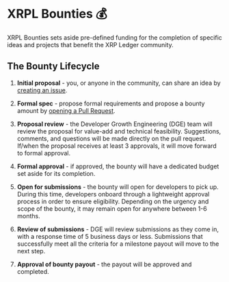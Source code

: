 # XRPL Bounties 💰

XRPL Bounties sets aside pre-defined funding for the completion of specific ideas and projects that benefit the XRP Ledger community.

## The Bounty Lifecycle

1. **Initial proposal** - you, or anyone in the community, can share an idea by [creating an issue](https://github.com/XRPLBounties/Bounties/issues/new).

2. **Formal spec** - propose formal requirements and propose a bounty amount by [opening a Pull Request](https://github.com/XRPLBounties/Bounties/pulls).

3. **Proposal review** - the Developer Growth Engineering (DGE) team will review the proposal for value-add and technical feasibility. Suggestions, comments, and questions will be made directly on the pull request. If/when the proposal receives at least 3 approvals, it will move forward to formal approval.

4. **Formal approval** - if approved, the bounty will have a dedicated budget set aside for its completion.

5. **Open for submissions** - the bounty will open for developers to pick up. During this time, developers onboard through a lightweight approval process in order to ensure eligibility. Depending on the urgency and scope of the bounty, it may remain open for anywhere between 1-6 months.

6. **Review of submissions** - DGE will review submissions as they come in, with a response time of 5 business days or less. Submissions that successfully meet all the criteria for a milestone payout will move to the next step.

7. **Approval of bounty payout** - the payout will be approved and completed.

<!--

**Here are some ideas to get you started:**

🙋‍♀️ A short introduction - what is your organization all about?
🌈 Contribution guidelines - how can the community get involved?
👩‍💻 Useful resources - where can the community find your docs? Is there anything else the community should know?
🍿 Fun facts - what does your team eat for breakfast?
🧙 Remember, you can do mighty things with the power of [Markdown](https://docs.github.com/github/writing-on-github/getting-started-with-writing-and-formatting-on-github/basic-writing-and-formatting-syntax)
-->
